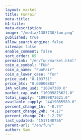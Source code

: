 ```yaml
---
layout: market
title: FunFair
meta-title: 
h1-title: 
meta-description: 
image: "/media/1383738/fun.png"
published: true
allow_search_engine: false
sitemap: false
enable_comment: false
sort_order: 65
permalink: "/en/fun/market.html"
coin_a_symbol: "FUN"
coin_a_name: "FunFair"
coin_a_lower_case: "fun"
price_usd: "0.103731"
price_btc: "0.00000883"
24h_volume_usd: "16847300.0"
market_cap_usd: "10999873621.0"
total_supply: "10999873621.0"
available_supply: "4419085589.0"
percent_change_1h: "-0.74"
percent_change_24h: "4.17"
percent_change_7d: "-2.76"
last_updated: "1517140756"
parent-url: "/en/fun/"
author: Sam
---
```


